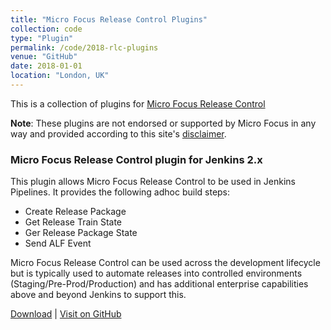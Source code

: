 ```yaml
---
title: "Micro Focus Release Control Plugins"
collection: code
type: "Plugin"
permalink: /code/2018-rlc-plugins
venue: "GitHub"
date: 2018-01-01
location: "London, UK"
---
```


This is a collection of plugins for [Micro Focus Release Control](https://www.microfocus.com/products/release-control/)

**Note**: These plugins are not endorsed or supported by Micro Focus in any way and provided according to this site's 
<a href="https://termsfeed.com/disclaimer/50dc0c008a7c5d501cbcc4f3eed0f03d">disclaimer</a>.

### Micro Focus Release Control plugin for Jenkins 2.x
This plugin allows Micro Focus Release Control to be used in Jenkins Pipelines. It provides the following adhoc build steps:

 - Create Release Package
 - Get Release Train State
 - Ger Release Package State
 - Send ALF Event

Micro Focus Release Control can be used across the development lifecycle but is typically used to automate releases into controlled environments (Staging/Pre-Prod/Production) and has additional enterprise capabilities above and beyond Jenkins to support this.

[Download](https://github.com/rlc-community-providers/microfocus-rlc-plugin/raw/master/release/0.1.1/microfocus-rlc-0.1.1.hpi) | [Visit on GitHub](https://github.com/rlc-community-providers/microfocus-rlc-plugin)
